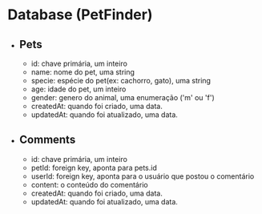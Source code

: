 # Database (PetFinder)

- ## Pets

  - id: chave primária, um inteiro
  - name: nome do pet, uma string
  - specie: espécie do pet(ex: cachorro, gato), uma string
  - age: idade do pet, um inteiro
  - gender: genero do animal, uma enumeração ('m' ou 'f')
  - createdAt: quando foi criado, uma data.
  - updatedAt: quando foi atualizado, uma data.

- ## Comments
  - id: chave primária, um inteiro
  - petId: foreign key, aponta para pets.id
  - userId: foreign key, aponta para o usuário que postou o comentário
  - content: o conteúdo do comentário
  - createdAt: quando foi criado, uma data.
  - updatedAt: quando foi atualizado, uma data.
